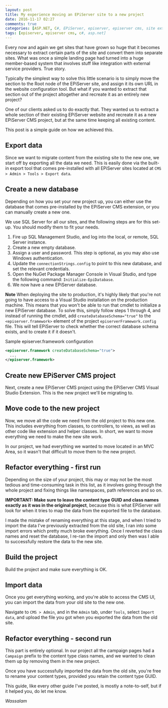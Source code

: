 ```yaml
---
layout: post
title: My experience moving an EPiServer site to a new project
date: 2016-11-17 02:27
comments: true
categories: [ASP.NET, C#, EPiServer, episerver, episerver cms, site extraction, Web Development]
tags: [episerver, episerver cms, c#, asp.net]
---
```

Every now and again we get sites that have grown so huge that it becomes necessary to extract certain parts of the site and convert them into separate sites. What was once a simple landing page had turned into a huge member-based system that involves stuff like integration with external service providers. True story.

Typically the simplest way to solve this little scenario is to simply move the section to the Root node of the EPiServer site, and assign it its own URL in the website configuration tool. But what if you wanted to extract that section out of the project altogether and recreate it as an entirely new project?

<!--more-->

One of our clients asked us to do exactly that. They wanted us to extract a whole section of their existing EPiServer website and recreate it as a new EPiServer CMS project, but at the same time keeping all existing content.

This post is a simple guide on how we achieved this.

## Export data

Since we want to migrate content from the existing site to the new one, we start off by exporting all the data we need. This is easily done via the built-in export tool that comes pre-installed with all EPiServer sites located at `CMS > Admin > Tools > Export data`.

## Create a new database

Depending on how you set your new project up, you can either use the database that comes pre-installed by the EPiServer CMS extension, or you can manually create a new one.

We use SQL Server for all our sites, and the following steps are for this set-up. You should modify them to fit your needs.

1. Fire up SQL Management Studio, and log into the local, or remote, SQL Server instance.
2. Create a new empty database.
3. Assign a user and password. This step is optional, as you may also use Windows authentication.
4. Update the `connectionStrings.config` to point to this new database, and set the relevant credentials.
5. Open the NuGet Package Manager Console in Visual Studio, and type the following command: `Initialize-EpiDatabase`.
6. We now have a new EPiServer database.

**Note** When deploying the site to production, it's highly likely that you're not going to have access to a Visual Studio installation on the production machine. This means that you won't be able to run that cmdlet to initialize a new EPiServer database. To solve this, simply follow steps 1 through 4, and instead of running the cmdlet, add `createDatabaseSchema="true"` to the `<episerver.framework>` element of the project `episerverFramework.config` file. This will tell EPiServer to check whether the correct database schema exists, and to create it if it doesn't.

Sample episerver.framework configuration

```xml
<episerver.framework createDatabaseSchema="true">
  ...
</episerver.framework>
```

## Create new EPiServer CMS project

Next, create a new EPiServer CMS project using the EPiServer CMS Visual Studio Extension. This is the new project we'll be migrating to.

## Move code to the new project

Now, we move all the code we need from the old project to this new one. This includes everything from classes, to controllers, to views, as well as other code like extension and helper classes. In short, we want to move everything we need to make the new site work.

In our project, we had everything we wanted to move located in an MVC Area, so it wasn't that difficult to move them to the new project.

## Refactor everything - first run

Depending on the size of your project, this may or may not be the most tedious and time-consuming task in this list, as it involves going through the whole project and fixing things like namespaces, path references and so on.

**IMPORTANT: Make sure to leave the content type GUID and class names exactly as it was in the original project**, because this is what EPiServer will look for when it tries to map the data from the exported file to the database.

I made the mistake of renaming everything at this stage, and when I tried to import the data I've previously extracted from the old site, I ran into some import errors which pretty much broke everything. Once I reverted the class names and reset the database, I re-ran the import and only then was I able to successfully restore the data to the new site.

## Build the project

Build the project and make sure everything is OK.

## Import data

Once you get everything working, and you're able to access the CMS UI, you can import the data from your old site to the new one.

Navigate to `CMS > Admin`, and in the `Admin` tab, under `Tools`, select `Import data`, and upload the file you got when you exported the data from the old site.

## Refactor everything - second run

This part is entirely optional. In our project all the campaign pages had a `Campaign` prefix to the content type class names, and we wanted to clean them up by removing them in the new project.

Once you have successfully imported the data from the old site, you're free to rename your content types, provided you retain the content type GUID.

This guide, like every other guide I've posted, is mostly a note-to-self, but if it helped you, do let me know.

*Wassalam*
